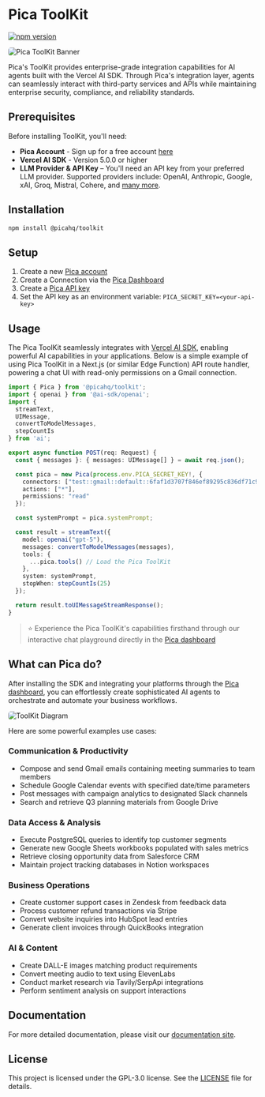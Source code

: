 # Pica ToolKit

[![npm version](https://img.shields.io/npm/v/%40picahq%2Ftoolkit)](https://npmjs.com/package/@picahq/toolkit)

<img src="https://assets.picaos.com/github/pica-toolkit-banner.svg" alt="Pica ToolKit Banner" style="border-radius: 5px;">

Pica's ToolKit provides enterprise-grade integration capabilities for AI agents built with the Vercel AI SDK. Through Pica's integration layer, agents can seamlessly interact with third-party services and APIs while maintaining enterprise security, compliance, and reliability standards.

## Prerequisites

Before installing ToolKit, you'll need:
- **Pica Account** - Sign up for a free account [here](https://app.picaos.com)
- **Vercel AI SDK** - Version 5.0.0 or higher
- **LLM Provider & API Key** – You'll need an API key from your preferred LLM provider. Supported providers include: OpenAI, Anthropic, Google, xAI, Groq, Mistral, Cohere, and [many more](https://ai-sdk.dev/providers/ai-sdk-providers).

## Installation

```bash
npm install @picahq/toolkit
```

## Setup

1. Create a new [Pica account](https://app.picaos.com)
2. Create a Connection via the [Pica Dashboard](https://app.picaos.com/connections)
3. Create a [Pica API key](https://app.picaos.com/settings/api-keys)
4. Set the API key as an environment variable: `PICA_SECRET_KEY=<your-api-key>`

## Usage

The Pica ToolKit seamlessly integrates with [Vercel AI SDK](https://ai-sdk.dev/docs/introduction), enabling powerful AI capabilities in your applications. Below is a simple example of using Pica ToolKit in a Next.js (or similar Edge Function) API route handler, powering a chat UI with read-only permissions on a Gmail connection.

```typescript
import { Pica } from '@picahq/toolkit';
import { openai } from '@ai-sdk/openai';
import {
  streamText,
  UIMessage,
  convertToModelMessages,
  stepCountIs
} from 'ai';

export async function POST(req: Request) {
  const { messages }: { messages: UIMessage[] } = await req.json();

  const pica = new Pica(process.env.PICA_SECRET_KEY!, {
    connectors: ["test::gmail::default::6faf1d3707f846ef89295c836df71c94"],
    actions: ["*"],
    permissions: "read"
  });

  const systemPrompt = pica.systemPrompt;

  const result = streamText({
    model: openai("gpt-5"),
    messages: convertToModelMessages(messages),
    tools: {
      ...pica.tools() // Load the Pica ToolKit
    },
    system: systemPrompt,
    stopWhen: stepCountIs(25)
  });

  return result.toUIMessageStreamResponse();
}
```

> ⭐️ Experience the Pica ToolKit's capabilities firsthand through our interactive chat playground directly in the [Pica dashboard](https://app.picaos.com/connections)


## What can Pica do?

After installing the SDK and integrating your platforms through the [Pica dashboard](https://app.picaos.com/connections), you can effortlessly create sophisticated AI agents to orchestrate and automate your business workflows.

<img src="https://assets.picaos.com/github/toolkit-diagram.svg?v=2" style="border-radius: 5px;" alt="ToolKit Diagram">

Here are some powerful examples use cases:

### Communication & Productivity
- Compose and send Gmail emails containing meeting summaries to team members
- Schedule Google Calendar events with specified date/time parameters
- Post messages with campaign analytics to designated Slack channels
- Search and retrieve Q3 planning materials from Google Drive

### Data Access & Analysis 
- Execute PostgreSQL queries to identify top customer segments
- Generate new Google Sheets workbooks populated with sales metrics
- Retrieve closing opportunity data from Salesforce CRM
- Maintain project tracking databases in Notion workspaces

### Business Operations
- Create customer support cases in Zendesk from feedback data
- Process customer refund transactions via Stripe
- Convert website inquiries into HubSpot lead entries
- Generate client invoices through QuickBooks integration

### AI & Content
- Create DALL-E images matching product requirements
- Convert meeting audio to text using ElevenLabs
- Conduct market research via Tavily/SerpApi integrations
- Perform sentiment analysis on support interactions

## Documentation

For more detailed documentation, please visit our [documentation site](https://docs.picaos.com/toolkit).

## License

This project is licensed under the GPL-3.0 license. See the [LICENSE](LICENSE) file for details.
